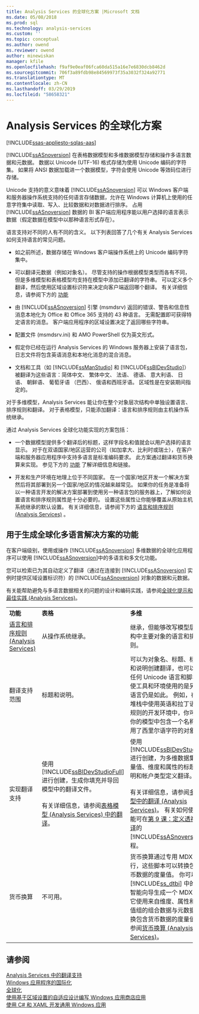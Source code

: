 ```yaml
---
title: Analysis Services 的全球化方案 |Microsoft 文档
ms.date: 05/08/2018
ms.prod: sql
ms.technology: analysis-services
ms.custom: ''
ms.topic: conceptual
ms.author: owend
ms.reviewer: owend
author: minewiskan
manager: kfile
ms.openlocfilehash: f9af9e0eaf06fca60da515a16e7e6830dcb8462d
ms.sourcegitcommit: 706f3a89fdb98e84569973f35a3032f324a92771
ms.translationtype: MT
ms.contentlocale: zh-CN
ms.lasthandoff: 03/29/2019
ms.locfileid: "58658321"
---
```

# <a name="globalization-scenarios-for-analysis-services"></a>Analysis Services 的全球化方案
[!INCLUDE[ssas-appliesto-sqlas-aas](../includes/ssas-appliesto-sqlas-aas.md)]

  [!INCLUDE[ssASnoversion](../includes/ssasnoversion-md.md)] 在表格数据模型和多维数据模型存储和操作多语言数据和元数据。 数据以 Unicode (UTF-16) 格式存储为使用 Unicode 编码的字符集。 如果将 ANSI 数据加载进一个数据模型，字符会使用 Unicode 等效码位进行存储。  
  
 Unicode 支持的意义意味着 [!INCLUDE[ssASnoversion](../includes/ssasnoversion-md.md)] 可以 Windows 客户端和服务器操作系统支持的任何语言存储数据，允许在 Windows 计算机上使用的任意字符集中读取、写入、比较数据和对数据进行排序。 占用 [!INCLUDE[ssASnoversion](../includes/ssasnoversion-md.md)] 数据的 BI 客户端应用程序能以用户选择的语言表示数据（假定数据在模型中以那种语言形式存在）。  
  
 语言支持对不同的人有不同的含义。 以下列表回答了几个有关 Analysis Services 如何支持语言的常见问题。  
  
-   如之前所述，数据存储在 Windows 客户端操作系统上的 Unicode 编码字符集中。  
  
-   可以翻译元数据（例如对象名）。 尽管支持的操作根据模型类型而各有不同，但是多维模型和表格模型均支持在模型中添加已翻译的字符串。 可以定义多个翻译，然后使用区域设置标识符来决定向客户端返回哪个翻译。 有关详细信息，请参阅下方的 [功能](#bkmk_features)  
  
-   由 [!INCLUDE[ssASnoversion](../includes/ssasnoversion-md.md)] 引擎 (msmdsrv) 返回的错误、警告和信息性消息本地化为 Office 和 Office 365 支持的 43 种语言。 无需配置即可获得特定语言的消息。 客户端应用程序的区域设置决定了返回哪些字符串。  
  
-   配置文件 (msmdsrv.ini) 和 AMO PowerShell 仅为英文形式。  
  
-   假定你已经在运行 Analysis Services 的 Windows 服务器上安装了语言包，日志文件将包含英语消息和本地化消息的混合消息。  
  
-   文档和工具（如 [!INCLUDE[ssManStudio](../includes/ssmanstudio-md.md)] 和 [!INCLUDE[ssBIDevStudio](../includes/ssbidevstudio-md.md)]）被翻译为这些语言：简体中文、 繁体中文、 法语、 德语、 意大利语、 日语、 朝鲜语、 葡萄牙语 （巴西）、 俄语和西班牙语。 区域性是在安装期间指定的。  
  
 对于多维模型，Analysis Services 能让你在整个对象层次结构中单独设置语言、排序规则和翻译。  对于表格模型，只能添加翻译：语言和排序规则由主机操作系统继承。  
  
 通过 Analysis Services 全球化功能实现的方案包括：  
  
-   一个数据模型提供多个翻译后的标题，这样字段名和值就会以用户选择的语言显示。 对于在双语国家/地区运营的公司（如加拿大、比利时或瑞士），在客户端和服务器应用程序中支持多语言是标准编码要求。 此方案通过翻译和货币换算来实现。 参见下方的 [功能](#bkmk_features) 了解详细信息和链接。  
  
-   开发和生产环境在地理上位于不同国家。 在一个国家/地区开发一个解决方案然后将其部署到另一个国家/地区的情况越来越常见。 如果你的任务是准备将以一种语言开发的解决方案部署到使用另一种语言包的服务器上，了解如何设置语言和排序规则属性是十分必要的。 设置这些属性让你能够覆盖从原始主机系统继承的默认设置。 有关详细信息，请参阅下方的 [语言和排序规则 (Analysis Services)](../analysis-services/languages-and-collations-analysis-services.md) 。  
  
##  <a name="bkmk_features"></a> 用于生成全球化多语言解决方案的功能  
 在客户端级别，使用或操作 [!INCLUDE[ssASnoversion](../includes/ssasnoversion-md.md)] 多维数据的全球化应用程序可以使用 [!INCLUDE[ssASnoversion](../includes/ssasnoversion-md.md)]中的多语言和多文化功能。  
  
 您可以检索已为其自动定义了翻译（通过在连接到 [!INCLUDE[ssASnoversion](../includes/ssasnoversion-md.md)] 实例时提供区域设置标识符）的 [!INCLUDE[ssASnoversion](../includes/ssasnoversion-md.md)] 对象的数据和元数据。  
  
 有关能帮助避免与多语言数据相关的问题的设计和编码实践，请参阅[全球化提示和最佳实践 (Analysis Services)](../analysis-services/globalization-tips-and-best-practices-analysis-services.md)。  
  
||||  
|-|-|-|  
|**功能**|**表格**|**多维**|  
|[语言和排序规则 (Analysis Services)](../analysis-services/languages-and-collations-analysis-services.md)|从操作系统继承。|继承，但能够改写模型层次结构中主要对象的语言和排序规则。|  
|翻译支持范围|标题和说明。|可以为对象名、标题、标识符和说明创建翻译，也可以翻译任何 Unicode 语言和脚本。 即使工具和环境使用的是另一种语言仍是如此。 例如，在整个堆栈中使用英语和拉丁语排序规则的开发环境中，你可以在你的模型中包含一个名称中使用了西里尔语字符的对象。|  
|实现翻译支持|使用 [!INCLUDE[ssBIDevStudioFull](../includes/ssbidevstudiofull-md.md)] 进行创建，生成你填充并导回模型中的翻译文件。<br /><br /> 有关详细信息，请参阅[表格模型 (Analysis Services) 中的翻译](../analysis-services/tabular-models/translations-in-tabular-models-analysis-services.md)。|使用[!INCLUDE[ssBIDevStudioFull](../includes/ssbidevstudiofull-md.md)] 进行创建，为多维数据集、度量值、维度和属性的标题、说明和帐户类型定义翻译。<br /><br /> 有关详细信息，请参阅[多维模型中的翻译 (Analysis Services)](../analysis-services/multidimensional-models/translations-in-multidimensional-models-analysis-services.md)。 有关如何使用此功能可在[第 9 课：定义透视和翻译](../analysis-services/lesson-9-defining-perspectives-and-translations.md)的[!INCLUDE[ssASnoversion](../includes/ssasnoversion-md.md)]教程。|  
|货币换算|不可用。|货币换算通过专用 MDX 脚本进行，这些脚本可以转换包含货币数据的度量值。 你可以使用 [!INCLUDE[ss_dtbi](../includes/ss-dtbi-md.md)] 中的商业智能向导生成一个 MDX 脚本，它使用来自维度、属性和度量值组的组合数据与元数据来转换包含货币数据的度量值。 请参阅[货币换算 (Analysis Services)](../analysis-services/currency-conversions-analysis-services.md)。|  
  
## <a name="see-also"></a>请参阅  
 [Analysis Services 中的翻译支持](../analysis-services/translation-support-in-analysis-services.md)   
 [Windows 应用程序的国际化](http://msdn.microsoft.com/library/windows/desktop/dd318661%28v=vs.85%29.aspx)   
 [全球化](/globalization/)   
 [使用基于区域设置的自适应设计编写 Windows 应用商店应用](https://blogs.windows.com/buildingapps/2014/03/06/writing-windows-store-apps-with-locale-based-adaptive-design/)   
 [使用 C# 和 XAML 开发通用 Windows 应用](http://www.microsoftvirtualacademy.com/training-courses/developing-universal-windows-apps-with-c-and-xaml)  
  
  
